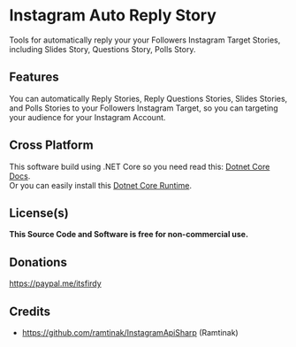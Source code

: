 # Instagram Auto Reply Story
Tools for automatically reply your your Followers Instagram Target Stories, including Slides Story, Questions Story, Polls Story.

## Features
You can automatically Reply Stories, Reply Questions Stories, Slides Stories, and Polls Stories to your Followers Instagram Target, so you can targeting your audience for your Instagram Account.

## Cross Platform
This software build using .NET Core so you need read this: [Dotnet Core Docs](https://docs.microsoft.com/en-us/dotnet/core/deploying/).<br>
Or you can easily install this [Dotnet Core Runtime](https://dotnet.microsoft.com/download/dotnet-core/current/runtime).

## License(s)
<b>This Source Code and Software is free for non-commercial use.</b>

## Donations
https://paypal.me/itsfirdy

## Credits
- https://github.com/ramtinak/InstagramApiSharp (Ramtinak)
